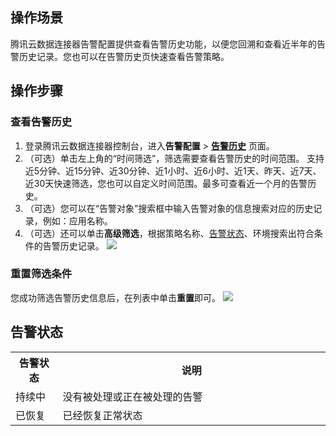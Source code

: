 ## 操作场景

腾讯云数据连接器告警配置提供查看告警历史功能，以便您回溯和查看近半年的告警历史记录。您也可以在告警历史页快速查看告警策略。

## 操作步骤

### 查看告警历史

1. 登录腾讯云数据连接器控制台，进入**告警配置** > [**告警历史**](https://ipaas.cloud.tencent.com/alarm) 页面。
2. （可选）单击左上角的“时间筛选”，筛选需要查看告警历史的时间范围。
   支持近5分钟、近15分钟、近30分钟、近1小时、近6小时、近1天、昨天、近7天、近30天快速筛选，您也可以自定义时间范围。最多可查看近一个月的告警历史。
3. （可选）您可以在“告警对象”搜索框中输入告警对象的信息搜索对应的历史记录，例如：应用名称。
4. （可选）还可以单击**高级筛选**，根据策略名称、[告警状态](#state)、环境搜索出符合条件的告警历史记录。
   ![](https://qcloudimg.tencent-cloud.cn/raw/b67c7053f51b7146fde7af70a34d1fc5.png)

### 重置筛选条件

您成功筛选告警历史信息后，在列表中单击**重置**即可。
![](https://qcloudimg.tencent-cloud.cn/raw/b8a4ba07b042146e4caf90544fe90c42.png)

[](id:state)
## 告警状态
<table>
<tbody>
<tr>
<th width="15%">告警状态</th>
<th width="85%">说明</th>
</tr>
<tr>
<td>持续中</td>
<td>没有被处理或正在被处理的告警</td>
</tr>
<tr>
<td>已恢复
</td><td> 已经恢复正常状态
</td></tr>
</tbody></table>

